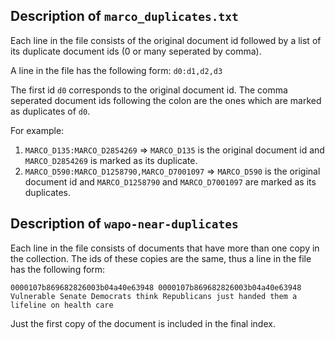 ## Description of `marco_duplicates.txt`

Each line in the file consists of the original document id followed by a list of its duplicate document ids (0 or many seperated by comma).

A line in the file has the following form:
`d0:d1,d2,d3`

The first id `d0` corresponds to the original document id. The comma seperated document ids following the colon are the ones which are marked as duplicates of `d0`.

For example:
1) `MARCO_D135:MARCO_D2854269`  => `MARCO_D135` is the original document id and `MARCO_D2854269` is marked as its duplicate.
2) `MARCO_D590:MARCO_D1258790,MARCO_D7001097` => `MARCO_D590` is the original document id and `MARCO_D1258790` and `MARCO_D7001097` are marked as its duplicates.


## Description of `wapo-near-duplicates`

Each line in the file consists of documents that have more than one copy in the collection. The ids of these copies are the same, thus a line in the file has the following form:

`0000107b869682826003b04a40e63948 0000107b869682826003b04a40e63948 Vulnerable Senate Democrats think Republicans just handed them a lifeline on health care`

Just the first copy of the document is included in the final index.


